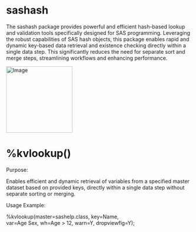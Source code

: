 # sashash
The sashash package provides powerful and efficient hash-based lookup and validation tools specifically designed for SAS programming. Leveraging the robust capabilities of SAS hash objects, this package enables rapid and dynamic key-based data retrieval and existence checking directly within a single data step. This significantly reduces the need for separate sort and merge steps, streamlining workflows and enhancing performance.


<img width="180" alt="Image" src="https://github.com/user-attachments/assets/51466461-8f76-49e1-80f0-8ebb791c3d46" />


# %kvlookup()
Purpose: 

Enables efficient and dynamic retrieval of variables from a specified master dataset based on provided keys, directly within a single data step without separate sorting or merging.

Usage Example:

%kvlookup(master=sashelp.class,
          key=Name,         
          var=Age Sex,
          wh=Age > 12,
          warn=Y,
          dropviewflg=Y);
